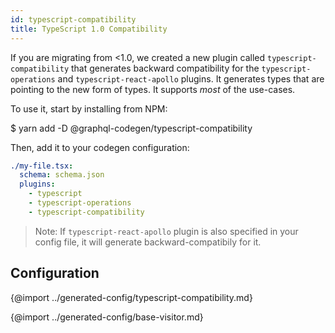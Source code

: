 ```yaml
---
id: typescript-compatibility
title: TypeScript 1.0 Compatibility
---
```


If you are migrating from <1.0, we created a new plugin called `typescript-compatibility` that generates backward compatibility for the `typescript-operations` and `typescript-react-apollo` plugins.
It generates types that are pointing to the new form of types. It supports _most_ of the use-cases.

To use it, start by installing from NPM:

\$ yarn add -D @graphql-codegen/typescript-compatibility

Then, add it to your codegen configuration:

```yml
./my-file.tsx:
  schema: schema.json
  plugins:
    - typescript
    - typescript-operations
    - typescript-compatibility
```

> Note: If `typescript-react-apollo` plugin is also specified in your config file, it will generate backward-compatibily for it.

## Configuration


{@import ../generated-config/typescript-compatibility.md}

{@import ../generated-config/base-visitor.md}
